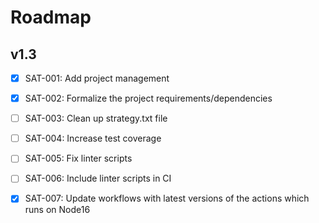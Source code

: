 # Roadmap

## v1.3

- [x] SAT-001: Add project management
- [x] SAT-002: Formalize the project requirements/dependencies
- [ ] SAT-003: Clean up strategy.txt file
- [ ] SAT-004: Increase test coverage
- [ ] SAT-005: Fix linter scripts
- [ ] SAT-006: Include linter scripts in CI
- [x] SAT-007: Update workflows with latest versions of the actions which runs on Node16

